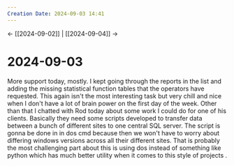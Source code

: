 ```yaml
---
Creation Date: 2024-09-03 14:41
---
```


<- [[2024-09-02]] | [[2024-09-04]]  ->

# 2024-09-03
More support today, mostly. I kept going through the reports in the list and adding the missing statistical function tables that the operators have requested. This again isn't the most interesting task but very chill and nice when I don't have a lot of brain power on the first day of the week. Other than that I chatted with Rod today about some work I could do for one of his clients. Basically they need some scripts developed to transfer data between a bunch of different sites to one central SQL server. The script is gonna be done in in dos cmd because then we won't have to worry about differing windows versions across all their different sites. That is probably the most challenging part about this is using dos instead of something like python which has much better utility when it comes to this style of projects .